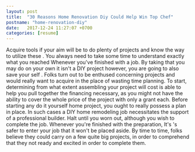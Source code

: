 ```yaml
---
layout: post
title:  "30 Reasons Home Renovation Diy Could Help Win Top Chef"
postname: "home-renovation-diy"
date:   2017-12-24 11:27:07 +0700
categories: [resume]
---
```

Acquire tools if your aim will be to do plenty of projects and know the way to utilize these . You always need to take some time to understand exactly what you reached Whenever you've finished with a job. By taking that you may do on your own it isn't a DIY project however, you are going to also save your self . Folks turn out to be enthused concerning projects and would really want to acquire in the place of wasting time planning. To start, determining from what extent assembling your project will cost is able to help you pull together the financing necessary, as you might not have the ability to cover the whole price of the project with only a grant each. Before starting any do it yourself home project, you ought to really possess a plan in place. In such cases a DIY home remodeling job necessitates the support of a professional builder. Halt until you worn out, although you wish to complete the job. Whenever you're finished with the preparation, It's 's safer to enter your job that it won't be placed aside. By time to time, folks believe they could carry on a few quite big projects, in order to comprehend that they not ready and excited in order to complete them.

